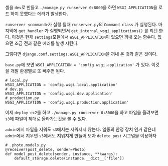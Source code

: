 셸을 `dev`로 만들고 `./manage.py runserver 0:8000`을 하면 `WSGI APPLICATION`을 로드 하지 못했다는 에러가 발생한다.

`runserver <command>`가 실행 될때 `runserver.py`의 `Command class` 가 실행된다.
마지막에 `get_handler` 가 실행되면서 `get_internal_wsgi_applications()` 를 리턴 한다. 이것은 현재 `settings`모듈에서 `WSGI_APPLICATION`이 있으면 꺼내 오는 함수다. 없으면 조금 전과 같은 에러를 발생 시킨다.

그렇다면 `django.conf.settings.WSGI_APPLICATION`을 꺼내 온 것과 같은 것이다.

`base.py`에 보면 `WSGI_APPLICATION = 'config.wsgi.application'` 가 있다. 이것을 개발 환경별로 또 빼주면 된다.
```
# local.py
WSGI_APPLICATION = 'config.wsgi.local.application'
# dev.py
WSGI_APPLICATION = 'config.wsgi.dev.application'
# production.py
WSGI_APPLICATION = 'config.wsgi.production.application'
```
이제 `deploy-ec2`를 하고 `./manage.py runserver 0:8000`을 하고 파일을 올려보면 `s3`에 파일이 제대로 올라가는것을 볼 수 있다.

`admin`에서 파일을 지워도 `s3`에서는 지워지지 않는다.
일종의 안정 장치 인거 같은데 `admin`에서 지우면 `s3`에서도 지워지게 만들어 보자
`delete_post` 시그널을 이용하자
```
# .photo.models.py
@receiver(post_delete, sender=Photo)
def model_post_delete(sender, instance, **kwargs):
    default_storage.delete(instance.__dict__['file'])
```
